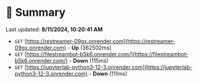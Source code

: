 # 📖 Summary
Last updated: **8/11/2024, 10:20:41 AM**

- `GET` [https://restreamer-09gx.onrender.com](https://restreamer-09gx.onrender.com) - **Up** (362502ms)
- `GET` [https://filestreambot-b5k6.onrender.com/](https://filestreambot-b5k6.onrender.com/) - **Down** (115ms)
- `GET` [https://jupyterlab-python3-12-3.onrender.com](https://jupyterlab-python3-12-3.onrender.com) - **Down** (111ms)

